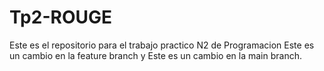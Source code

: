 # Tp2-ROUGE
Este es el repositorio para el trabajo practico N2 de Programacion
Este es un cambio en la feature branch y Este es un cambio en la main branch.
